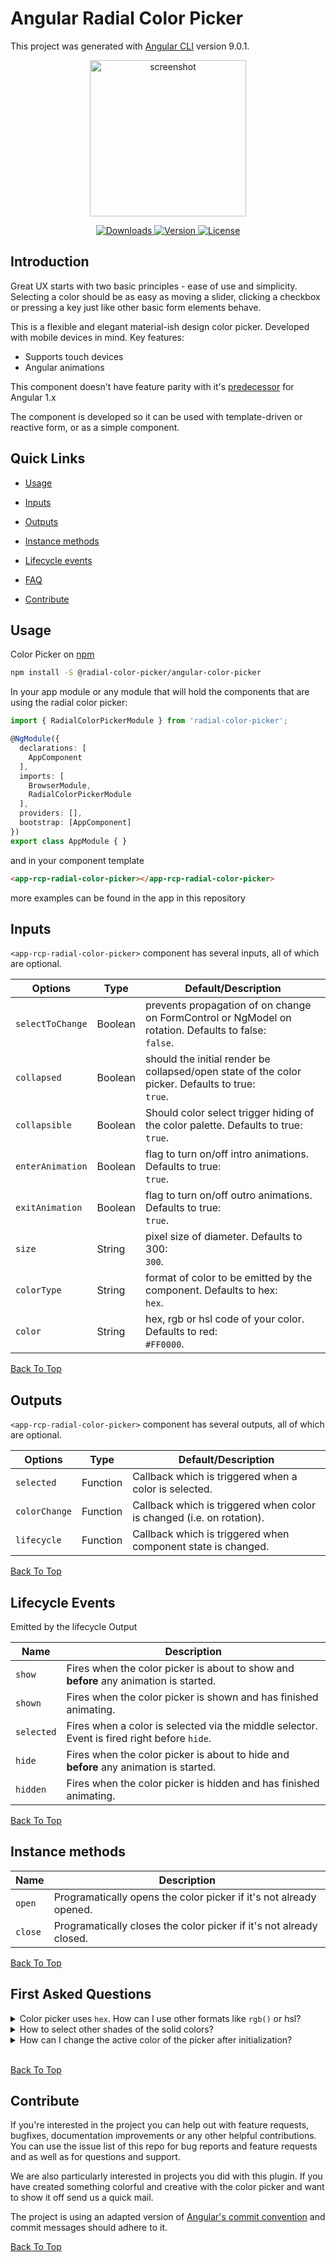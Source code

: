 # Angular Radial Color Picker

This project was generated with [Angular CLI](https://github.com/angular/angular-cli) version 9.0.1.

<p align="center">
  <img width="250" src="https://raw.githubusercontent.com/radial-color-picker/angular-color-picker/HEAD/screenshots/thumbnail.png" alt="screenshot">
</p>

<p align="center">
  <a href="https://www.npmjs.com/package/@radial-color-picker/angular-color-picker">
      <img src="https://img.shields.io/npm/dm/@radial-color-picker/angular-color-picker.svg" alt="Downloads">
  </a>
  <a href="https://www.npmjs.com/package/@radial-color-picker/angular-color-picker">
      <img src="https://img.shields.io/npm/v/@radial-color-picker/angular-color-picker.svg" alt="Version">
  </a>
  <a href="https://www.npmjs.com/package/@radial-color-picker/angular-color-picker">
      <img src="https://img.shields.io/npm/l/@radial-color-picker/angular-color-picker.svg" alt="License">
  </a>
</p>

## Introduction

Great UX starts with two basic principles - ease of use and simplicity. Selecting a color should be as easy as moving a slider, clicking a checkbox or pressing a key just like other basic form elements behave.

This is a flexible and elegant material-ish design color picker. Developed with mobile devices in mind. Key features:
* Supports touch devices
* Angular animations

This component doesn't have feature parity with
it's [predecessor](https://github.com/talamaska/angular-radial-color-picker) for Angular 1.x

The component is developed so it can be used with template-driven or reactive form, or as a simple component.

## Quick Links

* [Usage](#usage)
* [Inputs](#inputs)
* [Outputs](#outputs)
* [Instance methods](#instance-methods)
* [Lifecycle events](#lifecycle)

* [FAQ](#questions)
* [Contribute](#contributing)


## <a name="usage">Usage</a>

Color Picker on [npm](https://www.npmjs.com/package/@radial-color-picker/angular-color-picker)
```bash
npm install -S @radial-color-picker/angular-color-picker
```

In your app module or any module that will hold the components that are using the radial color picker:

```typescript
import { RadialColorPickerModule } from 'radial-color-picker';

@NgModule({
  declarations: [
    AppComponent
  ],
  imports: [
    BrowserModule,
    RadialColorPickerModule
  ],
  providers: [],
  bootstrap: [AppComponent]
})
export class AppModule { }
```

and in your component template
```html
<app-rcp-radial-color-picker></app-rcp-radial-color-picker>
```

more examples can be found in the app in this repository

## <a name="inputs">Inputs</a>
`<app-rcp-radial-color-picker>` component has several inputs, all of which are optional.

| Options       | Type   | Default/Description |
|------------|--------|---------|
| `selectToChange`    | Boolean | prevents propagation of on change on FormControl or NgModel on rotation. Defaults to false: <br> `false`. |
| `collapsed`    | Boolean | should the initial render be collapsed/open state of the color picker. Defaults to true: <br> `true`. |
| `collapsible`    | Boolean | Should color select trigger hiding of the color palette. Defaults to true: <br> `true`. |
| `enterAnimation`    | Boolean | flag to turn on/off intro animations. Defaults to true: <br> `true`. |
| `exitAnimation`    | Boolean | flag to turn on/off outro animations. Defaults to true: <br> `true`. |
| `size`    | String | pixel size of diameter. Defaults to 300: <br> `300`. |
| `colorType`    | String | format of color to be emitted by the component. Defaults to hex: <br> `hex`. |
| `color`    | String | hex, rgb or hsl code of your color. Defaults to red: <br> `#FF0000`. |

[Back To Top](#user-content-quick-links)


## <a name="outputs">Outputs</a>
`<app-rcp-radial-color-picker>` component has several outputs, all of which are optional.

| Options       | Type   | Default/Description |
|------------|--------|---------|
| `selected` | Function | Callback which is triggered when a color is selected. |
| `colorChange` | Function | Callback which is triggered when color is changed (i.e. on rotation). |
| `lifecycle` | Function | Callback which is triggered when component state is changed. |

[Back To Top](#user-content-quick-links)


## <a name="lifecycle">Lifecycle Events</a>

Emitted by the lifecycle Output

| Name       | Description |
|------------|-------------|
| `show` | Fires when the color picker is about to show and **before** any animation is started. |
| `shown` | Fires when the color picker is shown and has finished animating. |
| `selected` | Fires when a color is selected via the middle selector. Event is fired right before `hide`. |
| `hide` | Fires when the color picker is about to hide and **before** any animation is started. |
| `hidden` | Fires when the color picker is hidden and has finished animating. |

[Back To Top](#user-content-quick-links)


## <a name="instance-methods">Instance methods</a>
| Name       | Description |
|------------|-------------|
| `open` | Programatically opens the color picker if it's not already opened. |
| `close` | Programatically closes the color picker if it's not already closed. |


[Back To Top](#user-content-quick-links)


## <a name="questions">First Asked Questions</a>

<details>
    <summary>Color picker uses <code>hex</code>. How can I use other formats like <code>rgb()</code> or hsl?</summary>
    <p>The color picker will recognize the format of the input, but will still work internally with hex value of the provided color. You can change the output format by setting the colorType property to <code>hex</code>, <code>rgb</code> or <code>hsl</code></p>
</details>

<details>
    <summary>How to select other shades of the solid colors?</summary>
    <p>We suggest to add a custom slider for saturation and luminosity or use <code>&lt;input type="range"&gt;</code>.</p>
</details>

<details>
    <summary>How can I change the active color of the picker after initialization?</summary>
    <p><code>rcp-radial-color-picker</code> component uses <code>OnChanges lifecycle hook</code> to detect changes of the color binding. When using
    <code>&lt;rcp-radial-color-picker [color]="color"&gt;&lt;/rcp-radial-color-picker&gt;</code>
</details>
<br>

[Back To Top](#user-content-quick-links)

## Contribute
If you're interested in the project you can help out with feature requests, bugfixes, documentation improvements or any other helpful contributions. You can use the issue list of this repo for bug reports and feature requests and as well as for questions and support.

We are also particularly interested in projects you did with this plugin. If you have created something colorful and creative with the color picker and want to show it off send us a quick mail.

The project is using an adapted version of [Angular's commit convention](https://github.com/conventional-changelog/conventional-changelog/blob/master/packages/conventional-changelog-angular/convention.md) and commit messages should adhere to it.

[Back To Top](#user-content-quick-links)
